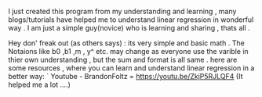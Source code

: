 I just created this program from my understanding and learning , many blogs/tutorials have helped me to understand linear regression in wonderful way .
I am just a simple guy(novice) who is learning and sharing , thats all . 

   Hey don' freak out (as others says) :
       its very simple and basic math . The Notaions like b0 ,b1 ,m  , y^ etc. may change as everyone use the varible in thier own understanding , but the sum and format is 
       all same . 
       here are some resources , where you can learn and understand  linear regression in a better way: 
         `  Youtube - BrandonFoltz = https://youtu.be/ZkjP5RJLQF4 (It helped me a lot ....)
